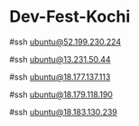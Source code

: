 # Dev-Fest-Kochi


#ssh ubuntu@52.199.230.224


#ssh ubuntu@13.231.50.44


#ssh ubuntu@18.177.137.113


#ssh ubuntu@18.179.118.190


#ssh ubuntu@18.183.130.239
